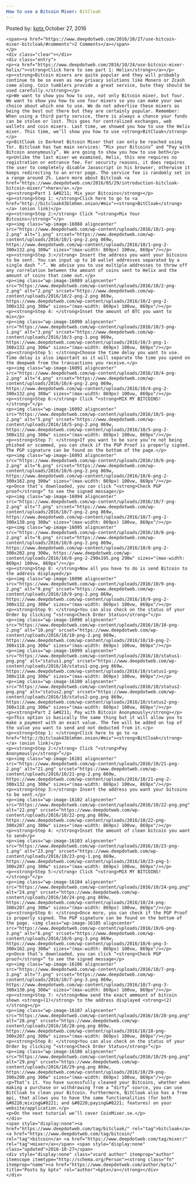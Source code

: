 ```yaml
---
How to use a Bitcoin Mixer: BitCloak
---
```

<article class="post-listing post-16087 post type-post status-publish format-standard has-post-thumbnail hentry  tag-bitcloak tag-bitcoin tag-mixer">
    <div class="post-inner">
        <span>Posted by: <a href="https://www.deepdotweb.com/author/kptx/" title="">kptx </a></span>
    <span>October 27, 2016</span>
    
    <span><a href="https://www.deepdotweb.com/2016/10/27/use-bitcoin-mixer-bitcloak/#comments">2 Comments</a></span>
    </p>
    <div class="clear"></div>
    <div class="entry">
    <p><a href="https://www.deepdotweb.com/2016/10/24/use-bitcoin-mixer-helix/"><strong>Click here to see part 1: Helix</strong></a></p>
    <p><strong>Bitcoin mixers are quite popular and they will probably continue to be so even as new privacy solutions like Monero or Zcash come along. Coin tumblers provide a great service, bute they should be used carefully.</strong></p>
    <p>We want to show you how to use, not only Bitcoin mixer, but four. We want to show you how to use four mixers so you can make your own choice about which one to use. We do not advertise these mixers as being the best out there but they are certainly popular. Remember: When using a third party service, there is always a chance your funds can be stolen or lost. This goes for centralized exchanges, web wallets and coin mixers. Last time, we showed you how to use the Helix mixer. This time, we’ll show you how to use <strong>BitCloak</strong></p>
    <p>BitCloak is Darknet Bitcoin Mixer that can only be reached using Tor. Bitcloak has two main services: “Mix your Bitcoins” and “Pay with Bitcoin anonymously”. We are going to show you how to use both</p>
    <p>Unlike the last mixer we examined, Helix, this one requires no registration or entrance fee. For security reasons, it does requires the user to completely disable Javascript in his browser, otherwise it keeps redirecting to an error page. The service fee is randomly set in a range around 2%. Learn more about Bitcloak <a href="https://www.deepdotweb.com/2016/05/29/introduction-bitcloak-bitcoin-mixer/">here</a>.</p>
    <p><strong>Part 1 &#8211; Mix your Bitcoins</strong></p>
    <p><strong>Step 1: </strong>Click here to go to <a href="http://bitcloak43blmhmn.onion/#mix"><strong>BitCloak</strong></a> (onion link)</p>
    <p><strong>Step 2:</strong> Click “<strong>Mix Your Bitcoins</strong>”</p>
    <p><img class="wp-image-16088 aligncenter" src="https://www.deepdotweb.com/wp-content/uploads/2016/10/1-png-2.png" alt="1.png" srcset="https://www.deepdotweb.com/wp-content/uploads/2016/10/1-png-2.png 869w, https://www.deepdotweb.com/wp-content/uploads/2016/10/1-png-2-300x132.png 300w" sizes="(max-width: 869px) 100vw, 869px"/></p>
    <p><strong>Step 3:</strong> Insert the address you want your bitcoins to be sent. You can input up to 10 wallet addresses separated by a single dash “-”. We advise you to use multiple addresses to throw off any correlation between the amount of coins sent to Helix and the amount of coins that come out.</p>
    <p><img class="wp-image-16089 aligncenter" src="https://www.deepdotweb.com/wp-content/uploads/2016/10/2-png-2.png" alt="2.png" srcset="https://www.deepdotweb.com/wp-content/uploads/2016/10/2-png-2.png 869w, https://www.deepdotweb.com/wp-content/uploads/2016/10/2-png-2-300x132.png 300w" sizes="(max-width: 869px) 100vw, 869px"/></p>
    <p><strong>Step 4: </strong>Inset the amount of BTC you want to mix</p>
    <p><img class="wp-image-16090 aligncenter" src="https://www.deepdotweb.com/wp-content/uploads/2016/10/3-png-1.png" alt="3.png" srcset="https://www.deepdotweb.com/wp-content/uploads/2016/10/3-png-1.png 869w, https://www.deepdotweb.com/wp-content/uploads/2016/10/3-png-1-300x132.png 300w" sizes="(max-width: 869px) 100vw, 869px"/></p>
    <p><strong>Step 5: </strong>Choose the time delay you want to use. Time delay is also important as it will separate the time you spend on the deepweb from the transactions you receive.</p>
    <p><img class="wp-image-16091 aligncenter" src="https://www.deepdotweb.com/wp-content/uploads/2016/10/4-png-2.png" alt="4.png" srcset="https://www.deepdotweb.com/wp-content/uploads/2016/10/4-png-2.png 869w, https://www.deepdotweb.com/wp-content/uploads/2016/10/4-png-2-300x132.png 300w" sizes="(max-width: 869px) 100vw, 869px"/></p>
    <p><strong>Step 6:</strong> Click “<strong>MIX MY BITCOINS!</strong>”</p>
    <p><img class="wp-image-16092 aligncenter" src="https://www.deepdotweb.com/wp-content/uploads/2016/10/5-png-2.png" alt="5.png" srcset="https://www.deepdotweb.com/wp-content/uploads/2016/10/5-png-2.png 869w, https://www.deepdotweb.com/wp-content/uploads/2016/10/5-png-2-300x132.png 300w" sizes="(max-width: 869px) 100vw, 869px"/></p>
    <p><strong>Step 7: </strong>If you want to be sure you’re not being phished or scammed, you can check if the PGP Proof is properly signed. The PGP signature can be found on the bottom of the page.</p>
    <p><img class="wp-image-16093 aligncenter" src="https://www.deepdotweb.com/wp-content/uploads/2016/10/6-png-2.png" alt="6.png" srcset="https://www.deepdotweb.com/wp-content/uploads/2016/10/6-png-2.png 869w, https://www.deepdotweb.com/wp-content/uploads/2016/10/6-png-2-300x162.png 300w" sizes="(max-width: 869px) 100vw, 869px"/></p>
    <p>Once that’s downloaded, you can click “<strong>Check PGP proof</strong>” to see the signed message</p>
    <p><img class="wp-image-16094 aligncenter" src="https://www.deepdotweb.com/wp-content/uploads/2016/10/7-png-2.png" alt="7.png" srcset="https://www.deepdotweb.com/wp-content/uploads/2016/10/7-png-2.png 869w, https://www.deepdotweb.com/wp-content/uploads/2016/10/7-png-2-300x130.png 300w" sizes="(max-width: 869px) 100vw, 869px"/></p>
    <p><img class="wp-image-16095 aligncenter" src="https://www.deepdotweb.com/wp-content/uploads/2016/10/8-png-2.png" alt="8.png" srcset="https://www.deepdotweb.com/wp-content/uploads/2016/10/8-png-2.png 869w, https://www.deepdotweb.com/wp-content/uploads/2016/10/8-png-2-300x202.png 300w, https://www.deepdotweb.com/wp-content/uploads/2016/10/8-png-2-290x195.png 290w" sizes="(max-width: 869px) 100vw, 869px"/></p>
    <p><strong>Step 8: </strong>Now all you have to do is send Bitcoin to the address displayed</p>
    <p><img class="wp-image-16096 aligncenter" src="https://www.deepdotweb.com/wp-content/uploads/2016/10/9-png-2.png" alt="9.png" srcset="https://www.deepdotweb.com/wp-content/uploads/2016/10/9-png-2.png 869w, https://www.deepdotweb.com/wp-content/uploads/2016/10/9-png-2-300x132.png 300w" sizes="(max-width: 869px) 100vw, 869px"/></p>
    <p><strong>Step 9: </strong>You can also check on the status of your Order by clicking “<strong>Check Order Status</strong>”</p>
    <p><img class="wp-image-16098 aligncenter" src="https://www.deepdotweb.com/wp-content/uploads/2016/10/10-png-2.png" alt="10.png" srcset="https://www.deepdotweb.com/wp-content/uploads/2016/10/10-png-2.png 869w, https://www.deepdotweb.com/wp-content/uploads/2016/10/10-png-2-300x118.png 300w" sizes="(max-width: 869px) 100vw, 869px"/></p>
    <p><img class="wp-image-16099 aligncenter" src="https://www.deepdotweb.com/wp-content/uploads/2016/10/status1-png.png" alt="status1.png" srcset="https://www.deepdotweb.com/wp-content/uploads/2016/10/status1-png.png 869w, https://www.deepdotweb.com/wp-content/uploads/2016/10/status1-png-300x118.png 300w" sizes="(max-width: 869px) 100vw, 869px"/></p>
    <p><img class="wp-image-16100 aligncenter" src="https://www.deepdotweb.com/wp-content/uploads/2016/10/status2-png.png" alt="status2.png" srcset="https://www.deepdotweb.com/wp-content/uploads/2016/10/status2-png.png 869w, https://www.deepdotweb.com/wp-content/uploads/2016/10/status2-png-300x118.png 300w" sizes="(max-width: 869px) 100vw, 869px"/></p>
    <p><strong>Part 2 &#8211; Pay with Bitcoin Anonymously</strong></p>
    <p>This option is basically the same thing but it will allow you to make a payment with an exact value. The fee will be added on top of the value you want to send and not deducted from it.</p>
    <p><strong>Step 1: </strong>Click here to go to <a href="http://bitcloak43blmhmn.onion/#mix"><strong>BitCloak</strong></a> (onion link)</p>
    <p><strong>Step 2:</strong> Click “<strong>Pay Anonymously</strong>”</p>
    <p><img class="wp-image-16101 aligncenter" src="https://www.deepdotweb.com/wp-content/uploads/2016/10/21-png-2.png" alt="21.png" srcset="https://www.deepdotweb.com/wp-content/uploads/2016/10/21-png-2.png 869w, https://www.deepdotweb.com/wp-content/uploads/2016/10/21-png-2-300x132.png 300w" sizes="(max-width: 869px) 100vw, 869px"/></p>
    <p><strong>Step 3:</strong> Insert the address you want your bitcoins to be sent.</p>
    <p><img class="wp-image-16102 aligncenter" src="https://www.deepdotweb.com/wp-content/uploads/2016/10/22-png.png" alt="22.png" srcset="https://www.deepdotweb.com/wp-content/uploads/2016/10/22-png.png 869w, https://www.deepdotweb.com/wp-content/uploads/2016/10/22-png-300x207.png 300w" sizes="(max-width: 869px) 100vw, 869px"/></p>
    <p><strong>Step 4: </strong>Inset the amount of clean bitcoin you want to send</p>
    <p><img class="wp-image-16103 aligncenter" src="https://www.deepdotweb.com/wp-content/uploads/2016/10/23-png-1.png" alt="23.png" srcset="https://www.deepdotweb.com/wp-content/uploads/2016/10/23-png-1.png 869w, https://www.deepdotweb.com/wp-content/uploads/2016/10/23-png-1-300x207.png 300w" sizes="(max-width: 869px) 100vw, 869px"/></p>
    <p><strong>Step 5:</strong> Click “<strong>MIX MY BITCOINS!</strong>”</p>
    <p><img class="wp-image-16104 aligncenter" src="https://www.deepdotweb.com/wp-content/uploads/2016/10/24-png.png" alt="24.png" srcset="https://www.deepdotweb.com/wp-content/uploads/2016/10/24-png.png 869w, https://www.deepdotweb.com/wp-content/uploads/2016/10/24-png-300x207.png 300w" sizes="(max-width: 869px) 100vw, 869px"/></p>
    <p><strong>Step 6: </strong>Once more, you can check if the PGP Proof is properly signed. The PGP signature can be found on the bottom of the page. <img class="wp-image-16105 aligncenter" src="https://www.deepdotweb.com/wp-content/uploads/2016/10/6-png-3.png" alt="6.png" srcset="https://www.deepdotweb.com/wp-content/uploads/2016/10/6-png-3.png 869w, https://www.deepdotweb.com/wp-content/uploads/2016/10/6-png-3-300x162.png 300w" sizes="(max-width: 869px) 100vw, 869px"/></p>
    <p>Once that’s downloaded, you can click “<strong>Check PGP proof</strong>” to see the signed message</p>
    <p><img class="wp-image-16106 aligncenter" src="https://www.deepdotweb.com/wp-content/uploads/2016/10/7-png-3.png" alt="7.png" srcset="https://www.deepdotweb.com/wp-content/uploads/2016/10/7-png-3.png 869w, https://www.deepdotweb.com/wp-content/uploads/2016/10/7-png-3-300x130.png 300w" sizes="(max-width: 869px) 100vw, 869px"/></p>
    <p><strong>Step 7: </strong>Now send the exact ammount of bitcoin shown <strong>(1)</strong> to the address displayed <strong>(2)</strong></p>
    <p><img class="wp-image-16107 aligncenter" src="https://www.deepdotweb.com/wp-content/uploads/2016/10/28-png.png" alt="28.png" srcset="https://www.deepdotweb.com/wp-content/uploads/2016/10/28-png.png 869w, https://www.deepdotweb.com/wp-content/uploads/2016/10/28-png-300x207.png 300w" sizes="(max-width: 869px) 100vw, 869px"/></p>
    <p><strong>Step 8: </strong>You can also check on the status of your Order by clicking “<strong>Check Order Status</strong>”</p>
    <p><img class="wp-image-16108 aligncenter" src="https://www.deepdotweb.com/wp-content/uploads/2016/10/29-png.png" alt="29.png" srcset="https://www.deepdotweb.com/wp-content/uploads/2016/10/29-png.png 869w, https://www.deepdotweb.com/wp-content/uploads/2016/10/29-png-300x200.png 300w" sizes="(max-width: 869px) 100vw, 869px"/></p>
    <p>That’s it. You have sucessfully cleaned your Bitcoins, whether when making a purchase or withdrawing from a “dirty” source, you can use BitCloak to clean your Bitcoin. Furthermore, BitCloak also has a free api, that allows you to have the same functionalities (for both &#8220;mixing&#8221; and &#8220;paying&#8221; features) on your website/application.</p>
    <p>On the next tutorial we’ll cover CoinMixer.se.</p>
    </div>
    <span style="display:none"><a href="https://www.deepdotweb.com/tag/bitcloak/" rel="tag">bitcloak</a> <a href="https://www.deepdotweb.com/tag/bitcoin/" rel="tag">bitcoin</a> <a href="https://www.deepdotweb.com/tag/mixer/" rel="tag">mixer</a></span> <span style="display:none" class="updated">2016-10-27</span>
    <div style="display:none" class="vcard author" itemprop="author" itemscope itemtype="http://schema.org/Person"><strong class="fn" itemprop="name"><a href="https://www.deepdotweb.com/author/kptx/" title="Posts by kptx" rel="author">kptx</a></strong></div>
    </div>
</article>


